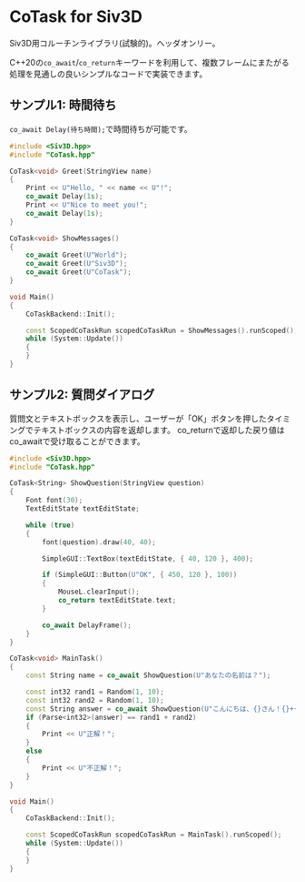 # CoTask for Siv3D

Siv3D用コルーチンライブラリ(試験的)。ヘッダオンリー。

C++20の`co_await`/`co_return`キーワードを利用して、複数フレームにまたがる処理を見通しの良いシンプルなコードで実装できます。

## サンプル1: 時間待ち

`co_await Delay(待ち時間);`で時間待ちが可能です。

```cpp
#include <Siv3D.hpp>
#include "CoTask.hpp"

CoTask<void> Greet(StringView name)
{
	Print << U"Hello, " << name << U"!";
	co_await Delay(1s);
	Print << U"Nice to meet you!";
	co_await Delay(1s);
}

CoTask<void> ShowMessages()
{
	co_await Greet(U"World");
	co_await Greet(U"Siv3D");
	co_await Greet(U"CoTask");
}

void Main()
{
	CoTaskBackend::Init();

	const ScopedCoTaskRun scopedCoTaskRun = ShowMessages().runScoped();
	while (System::Update())
	{
	}
}
```

## サンプル2: 質問ダイアログ

質問文とテキストボックスを表示し、ユーザーが「OK」ボタンを押したタイミングでテキストボックスの内容を返却します。
co_returnで返却した戻り値はco_awaitで受け取ることができます。

```cpp
#include <Siv3D.hpp>
#include "CoTask.hpp"

CoTask<String> ShowQuestion(StringView question)
{
	Font font(30);
	TextEditState textEditState;

	while (true)
	{
		font(question).draw(40, 40);

		SimpleGUI::TextBox(textEditState, { 40, 120 }, 400);

		if (SimpleGUI::Button(U"OK", { 450, 120 }, 100))
		{
			MouseL.clearInput();
			co_return textEditState.text;
		}

		co_await DelayFrame();
	}
}

CoTask<void> MainTask()
{
	const String name = co_await ShowQuestion(U"あなたの名前は？");

	const int32 rand1 = Random(1, 10);
	const int32 rand2 = Random(1, 10);
	const String answer = co_await ShowQuestion(U"こんにちは、{}さん！{}+{}は何でしょう？"_fmt(name, rand1, rand2));
	if (Parse<int32>(answer) == rand1 + rand2)
	{
		Print << U"正解！";
	}
	else
	{
		Print << U"不正解！";
	}
}

void Main()
{
	CoTaskBackend::Init();

	const ScopedCoTaskRun scopedCoTaskRun = MainTask().runScoped();
	while (System::Update())
	{
	}
}
```
